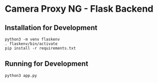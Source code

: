 # Camera Proxy NG - Flask Backend

## Installation for Development
```
python3 -m venv flaskenv
. flaskenv/bin/activate
pip install -r requirements.txt
```

## Running for Development

```
python3 app.py
```

